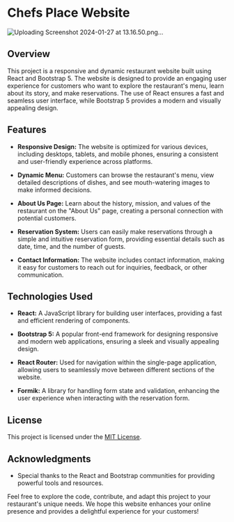 # Chefs Place Website

![Uploading Screenshot 2024-01-27 at 13.16.50.png…]()


## Overview

This project is a responsive and dynamic restaurant website built using React and Bootstrap 5. The website is designed to provide an engaging user experience for customers who want to explore the restaurant's menu, learn about its story, and make reservations. The use of React ensures a fast and seamless user interface, while Bootstrap 5 provides a modern and visually appealing design.

## Features

- **Responsive Design:** The website is optimized for various devices, including desktops, tablets, and mobile phones, ensuring a consistent and user-friendly experience across platforms.

- **Dynamic Menu:** Customers can browse the restaurant's menu, view detailed descriptions of dishes, and see mouth-watering images to make informed decisions.

- **About Us Page:** Learn about the history, mission, and values of the restaurant on the "About Us" page, creating a personal connection with potential customers.

- **Reservation System:** Users can easily make reservations through a simple and intuitive reservation form, providing essential details such as date, time, and the number of guests.

- **Contact Information:** The website includes contact information, making it easy for customers to reach out for inquiries, feedback, or other communication.

## Technologies Used

- **React:** A JavaScript library for building user interfaces, providing a fast and efficient rendering of components.

- **Bootstrap 5:** A popular front-end framework for designing responsive and modern web applications, ensuring a sleek and visually appealing design.

- **React Router:** Used for navigation within the single-page application, allowing users to seamlessly move between different sections of the website.

- **Formik:** A library for handling form state and validation, enhancing the user experience when interacting with the reservation form.


## License

This project is licensed under the [MIT License](LICENSE.md).

## Acknowledgments

- Special thanks to the React and Bootstrap communities for providing powerful tools and resources.

Feel free to explore the code, contribute, and adapt this project to your restaurant's unique needs. We hope this website enhances your online presence and provides a delightful experience for your customers!

